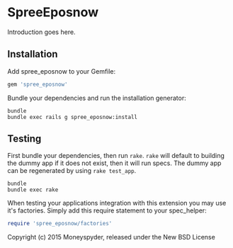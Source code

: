 SpreeEposnow
============

Introduction goes here.

Installation
------------

Add spree_eposnow to your Gemfile:

```ruby
gem 'spree_eposnow'
```

Bundle your dependencies and run the installation generator:

```shell
bundle
bundle exec rails g spree_eposnow:install
```

Testing
-------

First bundle your dependencies, then run `rake`. `rake` will default to building the dummy app if it does not exist, then it will run specs. The dummy app can be regenerated by using `rake test_app`.

```shell
bundle
bundle exec rake
```

When testing your applications integration with this extension you may use it's factories.
Simply add this require statement to your spec_helper:

```ruby
require 'spree_eposnow/factories'
```

Copyright (c) 2015 Moneyspyder, released under the New BSD License
